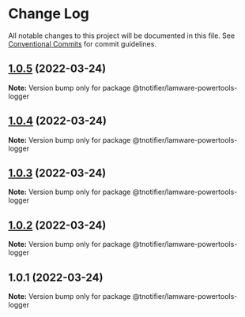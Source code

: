 # Change Log

All notable changes to this project will be documented in this file.
See [Conventional Commits](https://conventionalcommits.org) for commit guidelines.

## [1.0.5](https://github.com/tnotifier/lamware/compare/@tnotifier/lamware-powertools-logger@1.0.4...@tnotifier/lamware-powertools-logger@1.0.5) (2022-03-24)

**Note:** Version bump only for package @tnotifier/lamware-powertools-logger





## [1.0.4](https://github.com/tnotifier/lamware/compare/@tnotifier/lamware-powertools-logger@1.0.3...@tnotifier/lamware-powertools-logger@1.0.4) (2022-03-24)

**Note:** Version bump only for package @tnotifier/lamware-powertools-logger





## [1.0.3](https://github.com/tnotifier/lamware/compare/@tnotifier/lamware-powertools-logger@1.0.2...@tnotifier/lamware-powertools-logger@1.0.3) (2022-03-24)

**Note:** Version bump only for package @tnotifier/lamware-powertools-logger





## [1.0.2](https://github.com/tnotifier/lamware/compare/@tnotifier/lamware-powertools-logger@1.0.1...@tnotifier/lamware-powertools-logger@1.0.2) (2022-03-24)

**Note:** Version bump only for package @tnotifier/lamware-powertools-logger





## 1.0.1 (2022-03-24)

**Note:** Version bump only for package @tnotifier/lamware-powertools-logger
